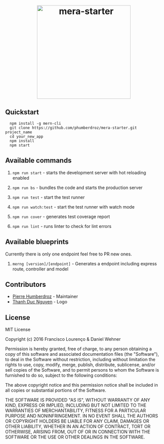 <h1 align="center">
  <img src="http://i.imgur.com/QhVHJcT.png" alt="mera-starter" width="300"></a>
  <br>
</h1>


<!-- <p align="center">
  <img src="https://img.shields.io/badge/stability-experimental-orange.svg" alt="Stability: Experimental">
  <img src="https://img.shields.io/badge/fisherman-v0.2.2-blue.svg" alt="v0.2.2">
</p>
<br>
 -->


## Quickstart

```
  npm install -g mern-cli
  git clone https://github.com/phumberdroz/mera-starter.git project_name
  cd your_new_app
  npm install
  npm start
```


## Available commands

1. `npm run start` - starts the development server with hot reloading enabled

2. `npm run bs` - bundles the code and starts the production server

3. `npm run test` - start the test runner

4. `npm run watch:test` - start the test runner with watch mode

5. `npm run cover` - generates test coverage report

6. `npm run lint` - runs linter to check for lint errors


## Available blueprints
Currently there is only one endpoint feel free to PR new ones.
1. `merng [version]/[endpoint]` - Generates a endpoint including express route, controller and model

## Contributors
- [Pierre Humberdroz](https://github.com/phumberdroz/) - Maintainer
- [Thanh Duc Nguyen](http://iamthanh.com/) - Logo

## License
MIT License

Copyright (c) 2016 Francisco Lourenço & Daniel Wehner

Permission is hereby granted, free of charge, to any person obtaining a copy
of this software and associated documentation files (the "Software"), to deal
in the Software without restriction, including without limitation the rights
to use, copy, modify, merge, publish, distribute, sublicense, and/or sell
copies of the Software, and to permit persons to whom the Software is
furnished to do so, subject to the following conditions:

The above copyright notice and this permission notice shall be included in all
copies or substantial portions of the Software.

THE SOFTWARE IS PROVIDED "AS IS", WITHOUT WARRANTY OF ANY KIND, EXPRESS OR
IMPLIED, INCLUDING BUT NOT LIMITED TO THE WARRANTIES OF MERCHANTABILITY,
FITNESS FOR A PARTICULAR PURPOSE AND NONINFRINGEMENT. IN NO EVENT SHALL THE
AUTHORS OR COPYRIGHT HOLDERS BE LIABLE FOR ANY CLAIM, DAMAGES OR OTHER
LIABILITY, WHETHER IN AN ACTION OF CONTRACT, TORT OR OTHERWISE, ARISING FROM,
OUT OF OR IN CONNECTION WITH THE SOFTWARE OR THE USE OR OTHER DEALINGS IN THE
SOFTWARE.

